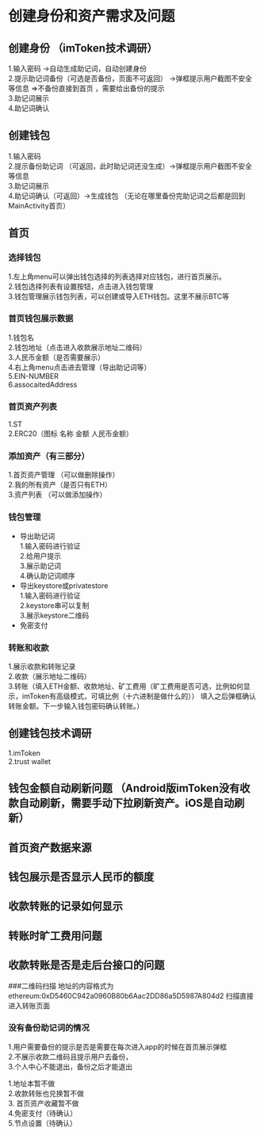 # 创建身份和资产需求及问题

## 创建身份 （imToken技术调研）
1.输入密码 ->自动生成助记词，自动创建身份  
2.提示助记词备份（可选是否备份，页面不可返回） ->弹框提示用户截图不安全等信息   =>不备份直接到首页 ，需要给出备份的提示  
3.助记词展示  
4.助记词确认
## 创建钱包
1.输入密码  
2.提示备份助记词 （可返回，此时助记词还没生成）->弹框提示用户截图不安全等信息  
3.助记词展示  
4.助记词确认（可返回）->生成钱包   （无论在哪里备份完助记词之后都是回到MainActivity首页）  

## 首页    

### 选择钱包
1.左上角menu可以弹出钱包选择的列表选择对应钱包，进行首页展示。  
2.钱包选择列表有设置按钮，点击进入钱包管理  
3.钱包管理展示钱包列表，可以创建或导入ETH钱包。这里不展示BTC等

### 首页钱包展示数据
1.钱包名   
2.钱包地址（点击进入收款展示地址二维码）  
3.人民币金额（是否需要展示）  
4.右上角menu点击进去管理（导出助记词等）  
5.EIN-NUMBER  
6.assocaitedAddress  

### 首页资产列表        
1.ST   
2.ERC20（图标 名称 金额 人民币金额）
### 添加资产（有三部分）   
1.首页资产管理 （可以做删除操作）  
2.我的所有资产（是否只有ETH）  
3.资产列表 （可以做添加操作）  

### 钱包管理
 + 导出助记词     
   1.输入密码进行验证  
   2.给用户提示  
   3.展示助记词    
   4.确认助记词顺序
+ 导出keystore或privatestore   
   1.输入密码进行验证   
   2.keystore串可以复制      
   3.展示keystore二维码
+ 免密支付

### 转账和收款
1.展示收款和转账记录   
2.收款（展示地址二维码）  
3.转账（填入ETH金额、收款地址、矿工费用（旷工费用是否可选，比例如何显示，imToken有高级模式，可填比例（十六进制是做什么的））
  填入之后弹框确认转账金额。下一步输入钱包密码确认转账。）

## 创建钱包技术调研
 1.imToken  
 2.trust wallet
 ## 钱包金额自动刷新问题 （Android版imToken没有收款自动刷新，需要手动下拉刷新资产。iOS是自动刷新）
 ## 首页资产数据来源
 ## 钱包展示是否显示人民币的额度
 ## 收款转账的记录如何显示
 ## 转账时旷工费用问题
 ## 收款转账是否是走后台接口的问题
###二维码扫描 地址的内容格式为 ethereum:0xD5460C942a0960B80b6Aac2DD86a5D5987A804d2 
扫描直接进入转账页面

### 没有备份助记词的情况
1.用户需要备份的提示是否是需要在每次进入app的时候在首页展示弹框  
2.不展示收款二维码且提示用户去备份，  
3.个人中心不能退出，备份之后才能退出


1.地址本暂不做  
2.收款转账也兑换暂不做  
3. 首页资产收藏暂不做   
4.免密支付（待确认）   
5.节点设置（待确认）
